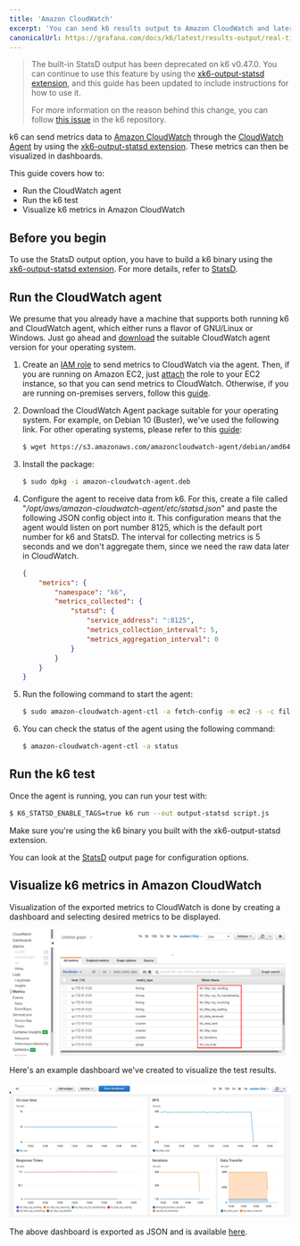 ```yaml
---
title: 'Amazon CloudWatch'
excerpt: 'You can send k6 results output to Amazon CloudWatch and later visualize them.'
canonicalUrl: https://grafana.com/docs/k6/latest/results-output/real-time/amazon-cloudwatch/
---
```


<Blockquote mod="warning" title="">

The built-in StatsD output has been deprecated on k6 v0.47.0. You can continue to use this feature by using the [xk6-output-statsd extension](https://github.com/LeonAdato/xk6-output-statsd), and this guide has been updated to include instructions for how to use it.

For more information on the reason behind this change, you can follow [this issue](https://github.com/grafana/k6/issues/2982) in the k6 repository.

</Blockquote>

k6 can send metrics data to [Amazon CloudWatch](https://aws.amazon.com/cloudwatch/) through the [CloudWatch Agent](https://docs.aws.amazon.com/AmazonCloudWatch/latest/monitoring/Install-CloudWatch-Agent.html) by using the [xk6-output-statsd extension](https://github.com/LeonAdato/xk6-output-statsd). These metrics can then be visualized in dashboards.

This guide covers how to:

- Run the CloudWatch agent
- Run the k6 test
- Visualize k6 metrics in Amazon CloudWatch

## Before you begin

To use the StatsD output option, you have to build a k6 binary using the [xk6-output-statsd extension](https://github.com/LeonAdato/xk6-output-statsd). For more details, refer to [StatsD](/results-output/real-time/statsd).

## Run the CloudWatch agent

We presume that you already have a machine that supports both running k6 and CloudWatch agent, which either runs a flavor of GNU/Linux or Windows. Just go ahead and [download](https://docs.aws.amazon.com/AmazonCloudWatch/latest/monitoring/download-cloudwatch-agent-commandline.html) the suitable CloudWatch agent version for your operating system.

1. Create an [IAM role](https://docs.aws.amazon.com/AmazonCloudWatch/latest/monitoring/create-iam-roles-for-cloudwatch-agent.html) to send metrics to CloudWatch via the agent. Then, if you are running on Amazon EC2, just [attach](https://docs.aws.amazon.com/AWSEC2/latest/WindowsGuide/iam-roles-for-amazon-ec2.html#attach-iam-role) the role to your EC2 instance, so that you can send metrics to CloudWatch. Otherwise, if you are running on-premises servers, follow this [guide](https://docs.aws.amazon.com/AmazonCloudWatch/latest/monitoring/install-CloudWatch-Agent-commandline-fleet.html#install-CloudWatch-Agent-iam_user-first).

2. Download the CloudWatch Agent package suitable for your operating system. For example, on Debian 10 (Buster), we've used the following link. For other operating systems, please refer to this [guide](https://docs.aws.amazon.com/AmazonCloudWatch/latest/monitoring/download-cloudwatch-agent-commandline.html):

   ```bash
   $ wget https://s3.amazonaws.com/amazoncloudwatch-agent/debian/amd64/latest/amazon-cloudwatch-agent.deb
   ```

3. Install the package:

   ```bash
   $ sudo dpkg -i amazon-cloudwatch-agent.deb
   ```

4. Configure the agent to receive data from k6. For this, create a file called "_/opt/aws/amazon-cloudwatch-agent/etc/statsd.json_" and paste the following JSON config object into it. This configuration means that the agent would listen on port number 8125, which is the default port number for k6 and StatsD. The interval for collecting metrics is 5 seconds and we don't aggregate them, since we need the raw data later in CloudWatch.

   ```json
   {
       "metrics": {
           "namespace": "k6",
           "metrics_collected": {
               "statsd": {
                   "service_address": ":8125",
                   "metrics_collection_interval": 5,
                   "metrics_aggregation_interval": 0
               }
           }
       }
   }
   ```

5. Run the following command to start the agent:

   ```bash
   $ sudo amazon-cloudwatch-agent-ctl -a fetch-config -m ec2 -s -c file:/opt/aws/amazon-cloudwatch-agent/etc/statsd.json
   ```

6. You can check the status of the agent using the following command:

   ```bash
   $ amazon-cloudwatch-agent-ctl -a status
   ```

## Run the k6 test

Once the agent is running, you can run your test with:

<CodeGroup labels={[]}>


```bash
$ K6_STATSD_ENABLE_TAGS=true k6 run --out output-statsd script.js
```

</CodeGroup>

Make sure you're using the k6 binary you built with the xk6-output-statsd extension.

You can look at the [StatsD](/results-output/real-time/statsd) output page for configuration options.

## Visualize k6 metrics in Amazon CloudWatch

Visualization of the exported metrics to CloudWatch is done by creating a dashboard and selecting desired metrics to be displayed.

![List of k6 metrics](./images/CloudWatch/cloudwatch-k6-metrics.png)

Here's an example dashboard we've created to visualize the test results.

![k6 Dashboard on Amazon CloudWatch](./images/CloudWatch/cloudwatch-k6-dashboard.png)

The above dashboard is exported as JSON and is available [here](https://github.com/k6io/example-cloudwatch-dashboards).
